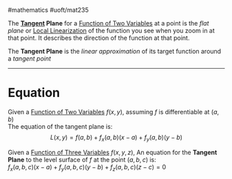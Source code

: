 #mathematics #uoft/mat235 

The **[Tangent](Tangent) Plane** for a [Function of Two Variables](Function%20of%20Two%20Variables.md) at a point is the *flat plane* or [Local Linearization](Local%20Linearization.md) of the function you see when you zoom in at that point. It describes the direction of the function at that point. 

The **Tangent Plane** is the *linear approximation* of its target function around a *tangent point*

---

# Equation
Given a [Function of Two Variables](Function%20of%20Two%20Variables.md) $f(x,y)$, assuming $f$ is differentiable at $(a,b)$  
The equation of the tangent plane is: $$L(x,y)=f(a,b)+f_{x}(a,b)(x-a)+f_{y}(a,b)(y-b)$$

Given a [Function of Three Variables](Function%20of%20Three%20Variables) $f(x,y,z)$, An equation for the **Tangent Plane** to the level surface of $f$ at the point $(a,b,c)$ is:  
	$f_{x}(a,b,c)(x-a)+f_{y}(a,b,c)(y-b)+f_{z}(a,b,c)(z-c)=0$